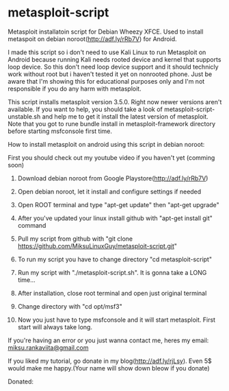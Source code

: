 metasploit-script
=================

Metasploit installatoin script for Debian Wheezy XFCE. Used to install metaspoit on debian noroot(http://adf.ly/rRb7V) for Android.

I made this script so i don't need to use Kali Linux to run Metasploit on Android because running Kali needs rooted device and kernel that supports loop device. So this don't need loop device support and it should technicly work without root but i haven't tested it yet on nonrooted phone. Just be aware that I'm showing this for educational purposes only and I'm not responsible if you do any harm with metasploit.

This script installs metasploit version 3.5.0. Right now newer versions aren't available. If you want to help, you should take a look of metasploit-script-unstable.sh and help me to get it install the latest version of metasploit.
Note that you got to rune bundle install in metasploit-framework directory before starting msfconsole first time.

How to install metasploit on android using this script in debian noroot:

First you should check out my youtube video if you haven't yet (comming soon)

1. Download debian noroot from Google Playstore(http://adf.ly/rRb7V)

2. Open debian noroot, let it install and configure settings if needed

3. Open ROOT terminal and type "apt-get update" then "apt-get upgrade"

4. After you've updated your linux install github with "apt-get install git" command

5. Pull my script from github with "git clone https://github.com/MiksuLinuxGuy/metasploit-script.git"

6. To run my script you have to change directory "cd metasploit-script"

7. Run my script with "./metasploit-script.sh". It is gonna take a LONG time...

8. After installation, close root terminal and open just original terminal

9. Change directory with "cd opt/msf3"

10. Now you just have to type msfconsole and it will start metasploit. First start will always take long.

If you're having an error or you just wanna contact me, heres my email: miksu.rankaviita@gmail.com

If you liked my tutorial, go donate in my blog(http://adf.ly/rjLsy). Even 5$ would make me happy.(Your name will show down bleow if you donate)

Donated: 
